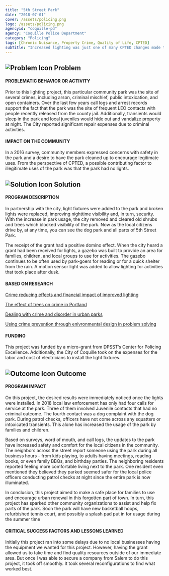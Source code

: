 ```yaml
---
title: "5th Street Park"
date: "2018-07-01"
cover: /assets/policing.png
logo: /assets/policing.png
agencyid: "coquille-pd"
agency: "Coquille Police Department"
category: "Policing"
tags: [Chronic Nuisance, Property Crime, Quality of Life, CPTED]
subTitle: "Increased lighting was just one of many CPTED changes made to decrease fear of crime and increase community use of a public park"
---
```

## ![Problem Icon](https://github.com/google/material-design-icons/raw/master/alert/1x_web/ic_error_outline_black_48dp.png "Problem") Problem

#### PROBLEMATIC BEHAVIOR OR ACTIVITY

Prior to this lighting project, this particular community park was the site of several crimes, including arson, criminal mischief, public intoxication, and open containers. Over the last few years call logs and arrest records support the fact that the park was the site of frequent LEO contacts with people recently released from the county jail. Additionally, transients would sleep in the park and local juveniles would hide out and vandalize property at night. The City reported significant repair expenses due to criminal activities.	

#### IMPACT ON THE COMMUNITY

In a 2016 survey, community members expressed concerns with safety in the park and a desire to have the park cleaned up to encourage legitimate uses. From the perspective of CPTED, a possible contributing factor to illegitimate uses of the park was that the park had no lights.

## ![Solution Icon](https://github.com/google/material-design-icons/raw/master/action/1x_web/ic_lightbulb_outline_black_48dp.png "Solution") Solution

#### PROGRAM DESCRIPTION

In partnership with the city, light fixtures were added to the park and broken lights were replaced, improving nighttime visibility and, in turn, security. With the increase in park usage, the city removed and cleared old shrubs and trees which blocked visibility of the park. Now as the local citizens drive by, at any time, you can see the dog park and all parts of 5th Street Park. 

The receipt of the grant had a positive domino effect. When the city heard a grant had been received for lights, a gazebo was built to provide an area for families, children, and local groups to use for activities. The gazebo continues to be often used by park-goers for reading or for a quick shelter from the rain.  A motion sensor light was added to allow lighting for activities that took place after dusk.

#### BASED ON RESEARCH

[Crime reducing effects and financial impact of improved lighting](https://www.oregonkb.com/crime-reducing-effects-and-financial-impact-pf-improved-lighting/)

[The effect of trees on crime in Portland](https://www.oregonkb.com/effect-of-trees-on-crime-in-portland/)

[Dealing with crime and disorder in urban parks](https://popcenter.asu.edu/content/dealing-crime-and-disorder-urban-parks-0)

[Using crime prevention through enivronmental design in problem solving](https://popcenter.asu.edu/content/using-cpted-problem-solving)

#### FUNDING

This project was funded by a micro-grant from DPSST’s Center for Policing Excellence. Additionally, the City of Coquille took on the expenses for the labor and cost of electricians to install the light fixtures.

## ![Outcome Icon](https://github.com/google/material-design-icons/raw/master/action/1x_web/ic_view_list_black_48dp.png "Outcome") Outcome

#### PROGRAM IMPACT

On this project, the desired results were immediately noticed once the lights were installed. In 2018 local law enforcement has only had four calls for service at the park. Three of them involved Juvenile contacts that had no criminal outcome. The fourth contact was a dog complaint with the dog park. During patrol checks, officers have not come across any squatters or intoxicated transients. This alone has increased the usage of the park by families and children.   

Based on surveys, word of mouth, and call logs, the updates to the park have increased safety and comfort for the local citizens in the community. The neighbors across the street report someone using the park during all business hours - from kids playing, to adults having meetings, reading books, or even family BBQs, and birthday parties. The neighboring residents reported feeling more comfortable living next to the park.  One resident even mentioned they believed they parked seemed safer for the local police officers conducting patrol checks at night since the entire park is now illuminated.  

In conclusion, this project aimed to make a safe place for families to use and encourage urban renewal in this forgotten part of town. In turn, this project has sparked other community organizations to assist and help fix parts of the park. Soon the park will have new basketball hoops, refurbished tennis court, and possibly a splash pad put in for usage during the summer time

#### CRITICAL SUCCESS FACTORS AND LESSONS LEARNED
Initially this project ran into some delays due to no local businesses having the equipment we wanted for this project. However, having the grant allowed us to take time and find quality resources outside of our immediate area. But once I was able to secure a company from Salem to do this project, it took off smoothly. It took several reconfigurations to find what worked best.
